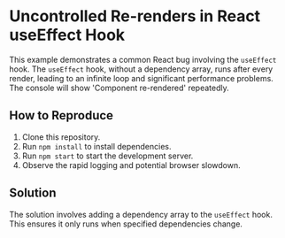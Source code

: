# Uncontrolled Re-renders in React useEffect Hook

This example demonstrates a common React bug involving the `useEffect` hook.  The `useEffect` hook, without a dependency array, runs after every render, leading to an infinite loop and significant performance problems. The console will show 'Component re-rendered' repeatedly.

## How to Reproduce
1. Clone this repository.
2. Run `npm install` to install dependencies.
3. Run `npm start` to start the development server. 
4. Observe the rapid logging and potential browser slowdown.

## Solution
The solution involves adding a dependency array to the `useEffect` hook. This ensures it only runs when specified dependencies change.